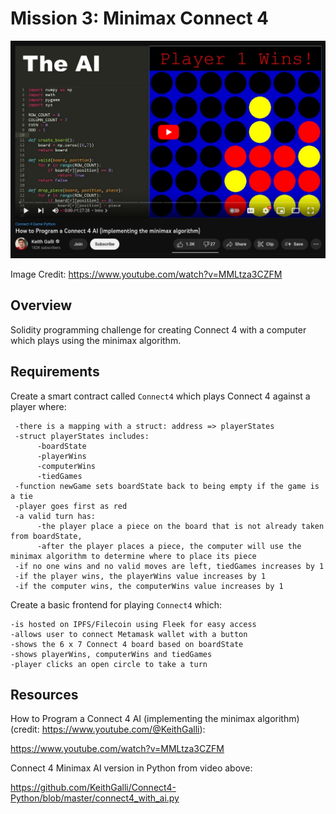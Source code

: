 # Mission 3: Minimax Connect 4 

<img src="images/connect4.png" alt="connect4"/>

Image Credit: https://www.youtube.com/watch?v=MMLtza3CZFM

## Overview

Solidity programming challenge for creating Connect 4 with a computer which plays using the minimax algorithm.

## Requirements

Create a smart contract called `Connect4` which plays Connect 4 against a player where:

     -there is a mapping with a struct: address => playerStates
     -struct playerStates includes:
          -boardState
          -playerWins
          -computerWins
          -tiedGames
     -function newGame sets boardState back to being empty if the game is a tie
     -player goes first as red
     -a valid turn has:
          -the player place a piece on the board that is not already taken from boardState,
          -after the player places a piece, the computer will use the minimax algorithm to determine where to place its piece
     -if no one wins and no valid moves are left, tiedGames increases by 1
     -if the player wins, the playerWins value increases by 1
     -if the computer wins, the computerWins value increases by 1

Create a basic frontend for playing `Connect4` which:

    -is hosted on IPFS/Filecoin using Fleek for easy access
    -allows user to connect Metamask wallet with a button
    -shows the 6 x 7 Connect 4 board based on boardState
    -shows playerWins, computerWins and tiedGames
    -player clicks an open circle to take a turn

## Resources

How to Program a Connect 4 AI (implementing the minimax algorithm) (credit: https://www.youtube.com/@KeithGalli):

https://www.youtube.com/watch?v=MMLtza3CZFM

Connect 4 Minimax AI version in Python from video above:

https://github.com/KeithGalli/Connect4-Python/blob/master/connect4_with_ai.py